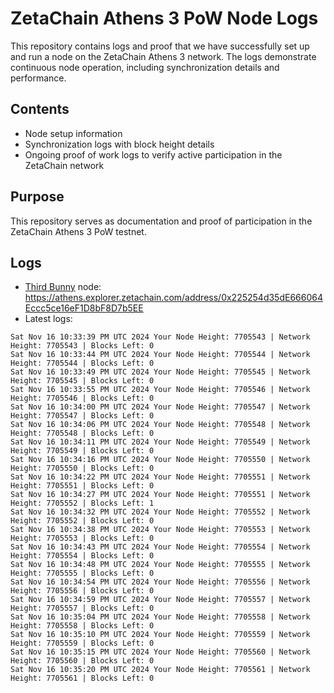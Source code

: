 # ZetaChain Athens 3 PoW Node Logs
This repository contains logs and proof that we have successfully set up and run a node on the ZetaChain Athens 3 network. The logs demonstrate continuous node operation, including synchronization details and performance.

## Contents
- Node setup information
- Synchronization logs with block height details
- Ongoing proof of work logs to verify active participation in the ZetaChain network

## Purpose
This repository serves as documentation and proof of participation in the ZetaChain Athens 3 PoW testnet.

## Logs

- [Third Bunny](https://thirdbunny.xyz/) node: https://athens.explorer.zetachain.com/address/0x225254d35dE666064Eccc5ce16eF1D8bF8D7b5EE
- Latest logs:
```
Sat Nov 16 10:33:39 PM UTC 2024 Your Node Height: 7705543 | Network Height: 7705543 | Blocks Left: 0
Sat Nov 16 10:33:44 PM UTC 2024 Your Node Height: 7705544 | Network Height: 7705544 | Blocks Left: 0
Sat Nov 16 10:33:49 PM UTC 2024 Your Node Height: 7705545 | Network Height: 7705545 | Blocks Left: 0
Sat Nov 16 10:33:55 PM UTC 2024 Your Node Height: 7705546 | Network Height: 7705546 | Blocks Left: 0
Sat Nov 16 10:34:00 PM UTC 2024 Your Node Height: 7705547 | Network Height: 7705547 | Blocks Left: 0
Sat Nov 16 10:34:06 PM UTC 2024 Your Node Height: 7705548 | Network Height: 7705548 | Blocks Left: 0
Sat Nov 16 10:34:11 PM UTC 2024 Your Node Height: 7705549 | Network Height: 7705549 | Blocks Left: 0
Sat Nov 16 10:34:16 PM UTC 2024 Your Node Height: 7705550 | Network Height: 7705550 | Blocks Left: 0
Sat Nov 16 10:34:22 PM UTC 2024 Your Node Height: 7705551 | Network Height: 7705551 | Blocks Left: 0
Sat Nov 16 10:34:27 PM UTC 2024 Your Node Height: 7705551 | Network Height: 7705552 | Blocks Left: 1
Sat Nov 16 10:34:32 PM UTC 2024 Your Node Height: 7705552 | Network Height: 7705552 | Blocks Left: 0
Sat Nov 16 10:34:38 PM UTC 2024 Your Node Height: 7705553 | Network Height: 7705553 | Blocks Left: 0
Sat Nov 16 10:34:43 PM UTC 2024 Your Node Height: 7705554 | Network Height: 7705554 | Blocks Left: 0
Sat Nov 16 10:34:48 PM UTC 2024 Your Node Height: 7705555 | Network Height: 7705555 | Blocks Left: 0
Sat Nov 16 10:34:54 PM UTC 2024 Your Node Height: 7705556 | Network Height: 7705556 | Blocks Left: 0
Sat Nov 16 10:34:59 PM UTC 2024 Your Node Height: 7705557 | Network Height: 7705557 | Blocks Left: 0
Sat Nov 16 10:35:04 PM UTC 2024 Your Node Height: 7705558 | Network Height: 7705558 | Blocks Left: 0
Sat Nov 16 10:35:10 PM UTC 2024 Your Node Height: 7705559 | Network Height: 7705559 | Blocks Left: 0
Sat Nov 16 10:35:15 PM UTC 2024 Your Node Height: 7705560 | Network Height: 7705560 | Blocks Left: 0
Sat Nov 16 10:35:20 PM UTC 2024 Your Node Height: 7705561 | Network Height: 7705561 | Blocks Left: 0
```
